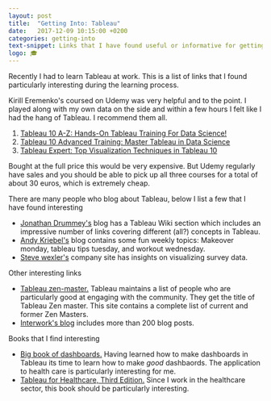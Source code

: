 ```yaml
---
layout: post
title:  "Getting Into: Tableau"
date:   2017-12-09 10:15:00 +0200
categories: getting-into
text-snippet: Links that I have found useful or informative for getting started with Tableau.
logo: 🎓
---
```

Recently I had to learn Tableau at work. This is a list of links that I found particularly interesting during the learning process.

Kirill Eremenko's coursed on Udemy was very helpful and to the point. I played along with my own data on the side and within a few hours I felt like I had the hang of Tableau. I recommend them all.
1. [Tableau 10 A-Z: Hands-On Tableau Training For Data Science!](https://www.udemy.com/tableau10/)
1. [Tableau 10 Advanced Training: Master Tableau in Data Science](https://www.udemy.com/tableau10-advanced/)
1. [Tableau Expert: Top Visualization Techniques in Tableau 10](https://www.udemy.com/mastering-top-visualization-techniques-in-tableau/)

Bought at the full price this would be very expensive. But Udemy regularly have sales and you should be able to pick up all three courses for a total of about 30 euros, which is extremely cheap.

There are many people who blog about Tableau, below I list a few that I have found interesting
* [Jonathan Drummey's](http://drawingwithnumbers.artisart.org/) blog has a Tableau Wiki section which includes an impressive number of links covering different (all?) concepts in Tableau.
* [Andy Kriebel's](http://www.vizwiz.com/) blog contains some fun weekly topics: Makeover monday, tableau tips tuesday, and workout wednesday.
* [Steve wexler's](http://www.datarevelations.com/about-2) company site has insights on visualizing survey data.

Other interesting links
* [Tableau zen-master.](https://www.tableau.com/zen-masters) Tableau maintains a list of people who are particularly good at engaging with the community. They get the title of Tableau Zen master. This site contains a complete list of current and former Zen Masters.
* [Interwork's blog](https://www.interworks.com/blog) includes more than 200 blog posts.

Books that I find interesting
* [Big book of dashboards.](http://www.bigbookofdashboards.com/) Having learned how to make dashboards in Tableau its time to learn how to make *good* dashbaords. The application to health care is particularly interesting for me.
* [Tableau for Healthcare, Third Edition.](https://www.amazon.com/Tableau-Healthcare-Third-Daniel-Benevento/dp/0692938508/ref=pd_sim_14_10?_encoding=UTF8&psc=1&refRID=NBKMEQQSRWJSSF4XADHG) Since I work in the healthcare sector, this book should be particularly interesting. 